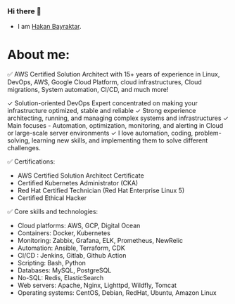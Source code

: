 ### Hi there 👋

- I am [Hakan Bayraktar](https://www.linkedin.com/in/hakanbayraktar/).

# About me:

✅ AWS Certified Solution Architect with 15+ years of experience in Linux, DevOps, AWS, Google Cloud Platform, cloud infrastructures, Cloud migrations, System automation, CI/CD, and much more!

✓ Solution-oriented DevOps Expert concentrated on making your infrastructure optimized, stable and reliable
✓ Strong experience architecting, running, and managing complex systems and infrastructures
✓ Main focuses - Automation, optimization, monitoring, and alerting in Cloud or large-scale server environments
✓ I love automation, coding, problem-solving, learning new skills, and implementing them to solve different challenges.

✅ Certifications:
- AWS Certified Solution Architect Certificate
- Certified Kubernetes Administrator (CKA)
- Red Hat Certified Technician (Red Hat Enterprise Linux 5)
- Certified Ethical Hacker

✅ Core skills and technologies:
- Cloud platforms: AWS, GCP, Digital Ocean
- Containers: Docker, Kubernetes
- Monitoring: Zabbix, Grafana, ELK, Prometheus, NewRelic
- Automation: Ansible, Terraform, CDK
- CI/CD : Jenkins, Gitlab, Github Action
- Scripting: Bash, Python
- Databases: MySQL, PostgreSQL
- No-SQL: Redis, ElasticSearch
- Web servers: Apache, Nginx, Lighttpd, Wildfly, Tomcat
- Operating systems: CentOS, Debian, RedHat, Ubuntu, Amazon Linux
  
